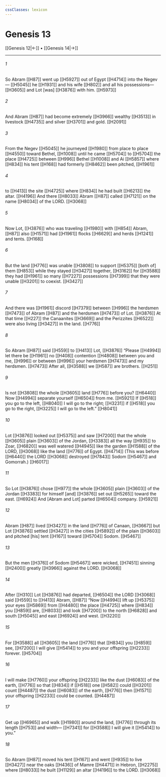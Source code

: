 ```yaml
---
cssClasses: lexicon
---
```


# Genesis 13

[[Genesis 12|←]] • [[Genesis 14|→]]

---

###### 1
So Abram [[H87]] went up [[H5927]] out of Egypt [[H4714]] into the Negev— [[H5045]] he [[H1931]] and his wife [[H802]] and all his possessions— [[H3605]] and Lot [was] [[H3876]] with him. [[H5973]]

###### 2
And Abram [[H87]] had become extremely [[H3966]] wealthy [[H3513]] in livestock [[H4735]] and silver [[H3701]] and gold. [[H2091]]

###### 3
From the Negev [[H5045]] he journeyed [[H1980]] from place to place [[H4550]] toward  Bethel, [[H1008]] until he came [[H5704]] to [[H5704]] the place [[H4725]] between [[H996]] Bethel [[H1008]] and Ai [[H5857]] where [[H834]] his tent [[H168]] had formerly [[H8462]] been pitched, [[H1961]]

###### 4
to [[H413]] the site [[H4725]] where [[H834]] he had built [[H6213]] the altar. [[H4196]] And there [[H8033]] Abram [[H87]] called [[H7121]] on the name [[H8034]] of the LORD. [[H3068]]

###### 5
Now Lot, [[H3876]] who was traveling [[H1980]] with [[H854]] Abram, [[H87]] also [[H1571]] had [[H1961]] flocks [[H6629]] and herds [[H1241]] and tents. [[H168]]

###### 6
But the land [[H776]] was unable [[H3808]] to support [[H5375]] [both of] them [[H853]] while they stayed [[H3427]] together, [[H3162]] for [[H3588]] they had [[H1961]] so many [[H7227]] possessions [[H7399]] that they were unable [[H3201]] to coexist. [[H3427]]

###### 7
And there was [[H1961]] discord [[H7379]] between [[H996]] the herdsmen [[H7473]] of Abram [[H87]] and the herdsmen [[H7473]] of Lot. [[H3876]] At that time [[H227]] the Canaanites [[H3669]] and the Perizzites [[H6522]] were also living [[H3427]] in the land. [[H776]]

###### 8
So Abram [[H87]] said [[H559]] to [[H413]] Lot, [[H3876]] “Please [[H4994]] let there be [[H1961]] no [[H408]] contention [[H4808]] between you and me, [[H996]] or between [[H996]] your herdsmen [[H7473]] and my herdsmen. [[H7473]] After all, [[H3588]] we [[H587]] are brothers. [[H251]]

###### 9
Is not [[H3808]] the whole [[H3605]] land [[H776]] before you? [[H6440]] Now [[H4994]] separate yourself [[H6504]] from me. [[H5921]] If [[H518]] you go to the left, [[H8040]] I will go to the right; [[H3231]] if [[H518]] you go to the right, [[H3225]] I will go to the left.” [[H8041]]

###### 10
Lot [[H3876]] looked out [[H5375]] and saw [[H7200]] that the whole [[H3605]] plain [[H3603]] of the Jordan, [[H3383]] all the way [[H935]] to Zoar, [[H6820]] was well watered [[H4945]] like the garden [[H1588]] of the LORD, [[H3068]] like the land [[H776]] of Egypt. [[H4714]] (This was before [[H6440]] the LORD [[H3068]] destroyed [[H7843]] Sodom [[H5467]] and Gomorrah.) [[H6017]]

###### 11
So Lot [[H3876]] chose [[H977]] the whole [[H3605]] plain [[H3603]] of the Jordan [[H3383]] for himself  [and] [[H3876]] set out [[H5265]] toward the east. [[H6924]] And [Abram and Lot] parted [[H6504]] company. [[H5921]]

###### 12
Abram [[H87]] lived [[H3427]] in the land [[H776]] of Canaan, [[H3667]] but Lot [[H3876]] settled [[H3427]] in the cities [[H5892]] of the plain [[H3603]] and pitched [his] tent [[H167]] toward [[H5704]] Sodom. [[H5467]]

###### 13
But the men [[H376]] of Sodom [[H5467]] were wicked, [[H7451]] sinning [[H2400]] greatly [[H3966]] against the LORD. [[H3068]]

###### 14
After [[H310]] Lot [[H3876]] had departed, [[H6504]] the LORD [[H3068]] said [[H559]] to [[H413]] Abram, [[H87]] “Now [[H4994]] lift up [[H5375]] your eyes [[H5869]] from [[H4480]] the place [[H4725]] where [[H834]] you [[H859]] are, [[H8033]] and look [[H7200]] to the north [[H6828]] and south [[H5045]] and east [[H6924]] and west. [[H3220]]

###### 15
For [[H3588]] all [[H3605]] the land [[H776]] that [[H834]] you [[H859]] see, [[H7200]] I will give [[H5414]] to you  and your offspring [[H2233]] forever. [[H5704]]

###### 16
I will make [[H7760]] your offspring [[H2233]] like the dust [[H6083]] of the earth, [[H776]] so that [[H834]] if [[H518]] one [[H582]] could [[H3201]] count [[H4487]] the dust [[H6083]] of the earth, [[H776]] then [[H1571]] your offspring [[H2233]] could be counted. [[H4487]]

###### 17
Get up [[H6965]] and walk [[H1980]] around the land, [[H776]] through its length [[H753]] and width— [[H7341]] for [[H3588]] I will give it [[H5414]] to you.” 

###### 18
So Abram [[H87]] moved his tent [[H167]] and went [[H935]] to live [[H3427]] near the oaks [[H436]] of Mamre [[H4471]] in Hebron, [[H2275]] where [[H8033]] he built [[H1129]] an altar [[H4196]] to the LORD. [[H3068]]

